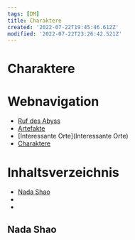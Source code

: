 ```yaml
---
tags: [DM]
title: Charaktere
created: '2022-07-22T19:45:46.612Z'
modified: '2022-07-22T23:26:42.521Z'
---
```


# Charaktere

# Webnavigation
    
- [Ruf des Abyss](index)
- [Artefakte](Artefakte)
- [Interessante Orte](Interessante Orte)
- [Charaktere](Charaktere)
    
# Inhaltsverzeichnis

- [Nada Shao](#1)
- [](#2)
- [](#3)

## <a name="1"></a> Nada Shao
